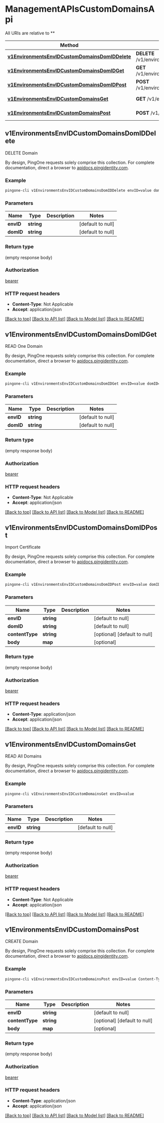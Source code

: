 # ManagementAPIsCustomDomainsApi

All URIs are relative to **

Method | HTTP request | Description
------------- | ------------- | -------------
[**v1EnvironmentsEnvIDCustomDomainsDomIDDelete**](ManagementAPIsCustomDomainsApi.md#v1EnvironmentsEnvIDCustomDomainsDomIDDelete) | **DELETE** /v1/environments/{envID}/customDomains/{domID} | DELETE Domain
[**v1EnvironmentsEnvIDCustomDomainsDomIDGet**](ManagementAPIsCustomDomainsApi.md#v1EnvironmentsEnvIDCustomDomainsDomIDGet) | **GET** /v1/environments/{envID}/customDomains/{domID} | READ One Domain
[**v1EnvironmentsEnvIDCustomDomainsDomIDPost**](ManagementAPIsCustomDomainsApi.md#v1EnvironmentsEnvIDCustomDomainsDomIDPost) | **POST** /v1/environments/{envID}/customDomains/{domID} | Import Certificate
[**v1EnvironmentsEnvIDCustomDomainsGet**](ManagementAPIsCustomDomainsApi.md#v1EnvironmentsEnvIDCustomDomainsGet) | **GET** /v1/environments/{envID}/customDomains | READ All Domains
[**v1EnvironmentsEnvIDCustomDomainsPost**](ManagementAPIsCustomDomainsApi.md#v1EnvironmentsEnvIDCustomDomainsPost) | **POST** /v1/environments/{envID}/customDomains | CREATE Domain



## v1EnvironmentsEnvIDCustomDomainsDomIDDelete

DELETE Domain

By design, PingOne requests solely comprise this collection. For complete documentation, direct a browser to <a href='https://apidocs.pingidentity.com/pingone/platform/v1/api/'>apidocs.pingidentity.com</a>.

### Example

```bash
pingone-cli v1EnvironmentsEnvIDCustomDomainsDomIDDelete envID=value domID=value
```

### Parameters


Name | Type | Description  | Notes
------------- | ------------- | ------------- | -------------
 **envID** | **string** |  | [default to null]
 **domID** | **string** |  | [default to null]

### Return type

(empty response body)

### Authorization

[bearer](../README.md#bearer)

### HTTP request headers

- **Content-Type**: Not Applicable
- **Accept**: application/json

[[Back to top]](#) [[Back to API list]](../README.md#documentation-for-api-endpoints) [[Back to Model list]](../README.md#documentation-for-models) [[Back to README]](../README.md)


## v1EnvironmentsEnvIDCustomDomainsDomIDGet

READ One Domain

By design, PingOne requests solely comprise this collection. For complete documentation, direct a browser to <a href='https://apidocs.pingidentity.com/pingone/platform/v1/api/'>apidocs.pingidentity.com</a>.

### Example

```bash
pingone-cli v1EnvironmentsEnvIDCustomDomainsDomIDGet envID=value domID=value
```

### Parameters


Name | Type | Description  | Notes
------------- | ------------- | ------------- | -------------
 **envID** | **string** |  | [default to null]
 **domID** | **string** |  | [default to null]

### Return type

(empty response body)

### Authorization

[bearer](../README.md#bearer)

### HTTP request headers

- **Content-Type**: Not Applicable
- **Accept**: application/json

[[Back to top]](#) [[Back to API list]](../README.md#documentation-for-api-endpoints) [[Back to Model list]](../README.md#documentation-for-models) [[Back to README]](../README.md)


## v1EnvironmentsEnvIDCustomDomainsDomIDPost

Import Certificate

By design, PingOne requests solely comprise this collection. For complete documentation, direct a browser to <a href='https://apidocs.pingidentity.com/pingone/platform/v1/api/'>apidocs.pingidentity.com</a>.

### Example

```bash
pingone-cli v1EnvironmentsEnvIDCustomDomainsDomIDPost envID=value domID=value Content-Type:value
```

### Parameters


Name | Type | Description  | Notes
------------- | ------------- | ------------- | -------------
 **envID** | **string** |  | [default to null]
 **domID** | **string** |  | [default to null]
 **contentType** | **string** |  | [optional] [default to null]
 **body** | **map** |  | [optional]

### Return type

(empty response body)

### Authorization

[bearer](../README.md#bearer)

### HTTP request headers

- **Content-Type**: application/json
- **Accept**: application/json

[[Back to top]](#) [[Back to API list]](../README.md#documentation-for-api-endpoints) [[Back to Model list]](../README.md#documentation-for-models) [[Back to README]](../README.md)


## v1EnvironmentsEnvIDCustomDomainsGet

READ All Domains

By design, PingOne requests solely comprise this collection. For complete documentation, direct a browser to <a href='https://apidocs.pingidentity.com/pingone/platform/v1/api/'>apidocs.pingidentity.com</a>.

### Example

```bash
pingone-cli v1EnvironmentsEnvIDCustomDomainsGet envID=value
```

### Parameters


Name | Type | Description  | Notes
------------- | ------------- | ------------- | -------------
 **envID** | **string** |  | [default to null]

### Return type

(empty response body)

### Authorization

[bearer](../README.md#bearer)

### HTTP request headers

- **Content-Type**: Not Applicable
- **Accept**: application/json

[[Back to top]](#) [[Back to API list]](../README.md#documentation-for-api-endpoints) [[Back to Model list]](../README.md#documentation-for-models) [[Back to README]](../README.md)


## v1EnvironmentsEnvIDCustomDomainsPost

CREATE Domain

By design, PingOne requests solely comprise this collection. For complete documentation, direct a browser to <a href='https://apidocs.pingidentity.com/pingone/platform/v1/api/'>apidocs.pingidentity.com</a>.

### Example

```bash
pingone-cli v1EnvironmentsEnvIDCustomDomainsPost envID=value Content-Type:value
```

### Parameters


Name | Type | Description  | Notes
------------- | ------------- | ------------- | -------------
 **envID** | **string** |  | [default to null]
 **contentType** | **string** |  | [optional] [default to null]
 **body** | **map** |  | [optional]

### Return type

(empty response body)

### Authorization

[bearer](../README.md#bearer)

### HTTP request headers

- **Content-Type**: application/json
- **Accept**: application/json

[[Back to top]](#) [[Back to API list]](../README.md#documentation-for-api-endpoints) [[Back to Model list]](../README.md#documentation-for-models) [[Back to README]](../README.md)

